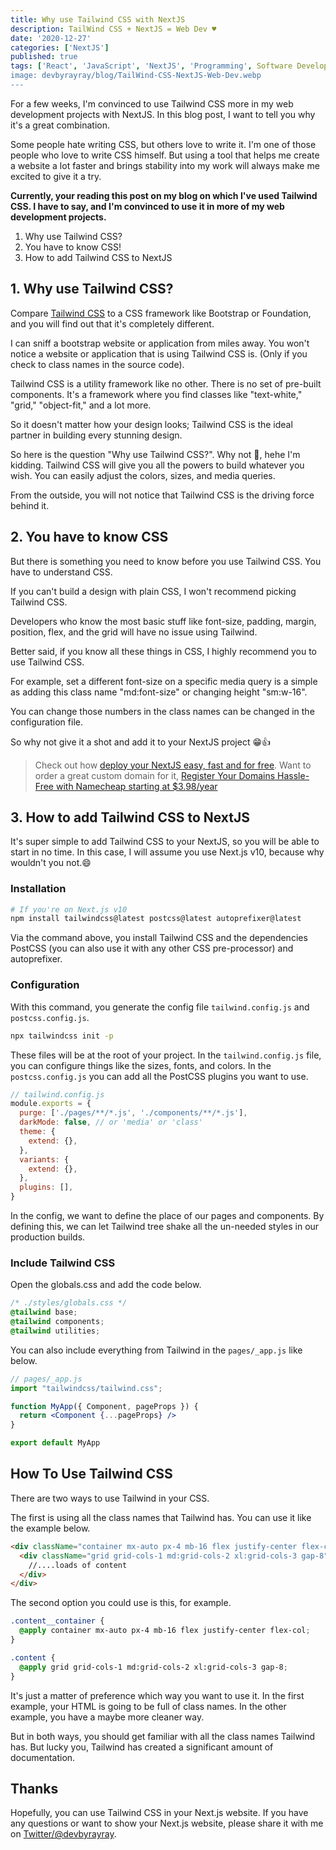 ```yaml
---
title: Why use Tailwind CSS with NextJS
description: TailWind CSS + NextJS = Web Dev ♥️
date: '2020-12-27'
categories: ['NextJS']
published: true
tags: ['React', 'JavaScript', 'NextJS', 'Programming', Software Development']
image: devbyrayray/blog/TailWind-CSS-NextJS-Web-Dev.webp
---
```


For a few weeks, I'm convinced to use Tailwind CSS more in my web development projects with NextJS. In this blog post, I want to tell you why it's a great combination.

Some people hate writing CSS, but others love to write it. I'm one of those people who love to write CSS himself. But using a tool that helps me create a website a lot faster and brings stability into my work will always make me excited to give it a try.

**Currently, your reading this post on my blog on which I've used Tailwind CSS. I have to say, and I'm convinced to use it in more of my web development projects.**

1. Why use Tailwind CSS?
2. You have to know CSS!
3. How to add Tailwind CSS to NextJS


## 1. Why use Tailwind CSS?

Compare [Tailwind CSS](https://tailwindcss.com/) to a CSS framework like Bootstrap or Foundation, and you will find out that it's completely different.

I can sniff a bootstrap website or application from miles away. You won't notice a website or application that is using Tailwind CSS is. (Only if you check to class names in the source code).

<NameCheapContentAd />

Tailwind CSS is a utility framework like no other. There is no set of pre-built components. It's a framework where you find classes like "text-white," "grid," "object-fit," and a lot more.

So it doesn't matter how your design looks; Tailwind CSS is the ideal partner in building every stunning design.

So here is the question "Why use Tailwind CSS?". Why not 🤣, hehe I'm kidding. Tailwind CSS will give you all the powers to build whatever you wish. You can easily adjust the colors, sizes, and media queries.

From the outside, you will not notice that Tailwind CSS is the driving force behind it.

## 2. You have to know CSS

But there is something you need to know before you use Tailwind CSS. You have to understand CSS.

If you can't build a design with plain CSS, I won't recommend picking Tailwind CSS.

Developers who know the most basic stuff like font-size, padding, margin, position, flex, and the grid will have no issue using Tailwind.

Better said, if you know all these things in CSS, I highly recommend you to use Tailwind CSS.

For example, set a different font-size on a specific media query is a simple as adding this class name "md:font-size" or changing height "sm:w-16".

You can change those numbers in the class names can be changed in the configuration file.

So why not give it a shot and add it to your NextJS project 😁👍

> Check out how [deploy your NextJS easy, fast and for free](https://byrayray.dev/posts/2020-12-21-nextjs-jamstack-getting-started). Want to order a great custom domain for it, <a href="https://www.dpbolvw.net/click-100299090-11429042" target="_top">Register Your Domains Hassle-Free with Namecheap starting at $3.98/year</a><img src="https://www.lduhtrp.net/image-100299090-11429042" width="1" height="1" border="0"/>

## 3. How to add Tailwind CSS to NextJS

It's super simple to add Tailwind CSS to your NextJS, so you will be able to start in no time. In this case, I will assume you use Next.js v10, because why wouldn't you not.😄


### Installation
```bash
# If you're on Next.js v10
npm install tailwindcss@latest postcss@latest autoprefixer@latest
```

Via the command above, you install Tailwind CSS and the dependencies PostCSS (you can also use it with any other CSS pre-processor) and autoprefixer.

### Configuration

With this command, you generate the config file `tailwind.config.js` and `postcss.config.js`. 

```bash
npx tailwindcss init -p
```

These files will be at the root of your project. In the `tailwind.config.js` file, you can configure things like the sizes, fonts, and colors. In the `postcss.config.js` you can add all the PostCSS plugins you want to use.

```jsx
// tailwind.config.js
module.exports = {
  purge: ['./pages/**/*.js', './components/**/*.js'],
  darkMode: false, // or 'media' or 'class'
  theme: {
    extend: {},
  },
  variants: {
    extend: {},
  },
  plugins: [],
}
```

In the config, we want to define the place of our pages and components. By defining this, we can let Tailwind tree shake all the un-needed styles in our production builds.

### Include Tailwind CSS

Open the globals.css and add the code below.

```css
/* ./styles/globals.css */
@tailwind base;
@tailwind components;
@tailwind utilities;
```

You can also include everything from Tailwind in the `pages/_app.js` like below.

```jsx
// pages/_app.js
import "tailwindcss/tailwind.css";

function MyApp({ Component, pageProps }) {
  return <Component {...pageProps} />
}

export default MyApp
```

## How To Use Tailwind CSS

There are two ways to use Tailwind in your CSS.

The first is using all the class names that Tailwind has. You can use it like the example below.

```html
<div className="container mx-auto px-4 mb-16 flex justify-center flex-col">
  <div className="grid grid-cols-1 md:grid-cols-2 xl:grid-cols-3 gap-8">
    //....loads of content
  </div>
</div>  
```

The second option you could use is this, for example.

```css
.content__container {
  @apply container mx-auto px-4 mb-16 flex justify-center flex-col;
}

.content {
  @apply grid grid-cols-1 md:grid-cols-2 xl:grid-cols-3 gap-8;
}
```

It's just a matter of preference which way you want to use it. In the first example, your HTML is going to be full of class names. In the other example, you have a maybe more cleaner way.

But in both ways, you should get familiar with all the class names Tailwind has. But lucky you, Tailwind has created a significant amount of documentation.

## Thanks

Hopefully, you can use Tailwind CSS in your Next.js website. If you have any questions or want to show your Next.js website, please share it with me on [Twitter/@devbyrayray](https://twitter.com/devbyrayray).
